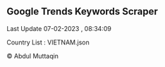 

## Google Trends Keywords Scraper 
 
Last Update 07-02-2023 , 08:34:09

Country List :
VIETNAM.json



© Abdul Muttaqin 
